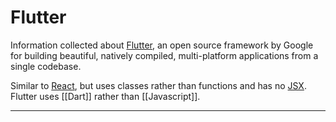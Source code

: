 # Flutter

Information collected about [Flutter](https://flutter.dev/), an open source framework by Google for building beautiful, natively compiled, multi-platform applications from a single codebase.

Similar to [React](https://reactjs.org/), but uses classes rather than functions and has no [JSX](https://reactjs.org/docs/introducing-jsx.html). Flutter uses [[Dart]] rather than [[Javascript]].

---